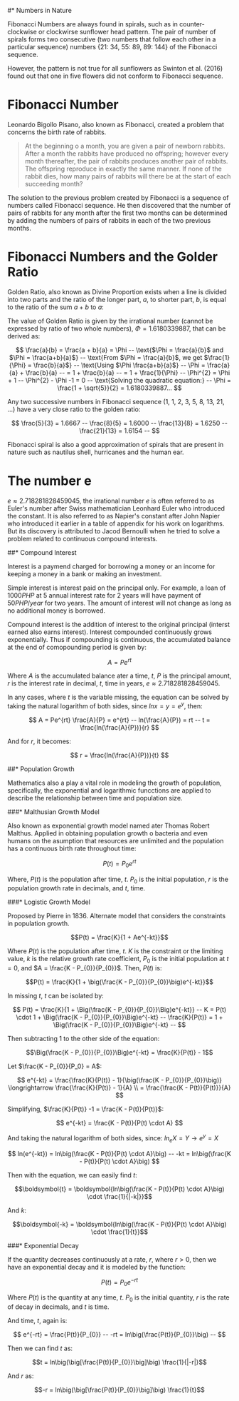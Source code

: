 #* Numbers in Nature

Fibonacci Numbers are always found in spirals, such as in counter-clockwise or clockwirse sunflower head pattern. The pair of number of spirals forms two consecutive (two numbers that follow each other in a particular sequence) numbers {21: 34, 55: 89, 89: 144} of the Fibonacci sequence.

However, the pattern is not true for all sunflowers as Swinton et al. (2016) found out that one in five flowers did not conform to Fibonacci sequence.

# Fibonacci Number

Leonardo Bigollo Pisano, also known as Fibonacci, created a problem that concerns the birth rate of rabbits.

> At the beginning o a month, you are given a pair of newborn rabbits. After a month the rabbits have produced no offspring; however every month thereafter, the pair of rabbits produces another pair of rabbits. The offspring reproduce in exactly the same manner. If none of the rabbit dies, how many pairs of rabbits will there be at the start of each succeeding month?

The solution to the previous problem created by Fibonacci is a sequence of numbers called Fibonacci sequence. He then discovered that the number of pairs of rabbits for any month after the first two months can be determined by adding the numbers of pairs of rabbits in each of the two previous months.

# Fibonacci Numbers and the Golder Ratio

Golden Ratio, also known as Divine Proportion exists when a line is divided into two parts and the ratio of the longer part, $a$, to shorter part, $b$, is equal to the ratio of the sum $a+b$ to $a$:

The value of Golden Ratio is given by the irrational number (cannot be expressed by ratio of two whole numbers), $\Phi = 1.6180339887$, that can be derived as:

$$
\frac{a}{b} = \frac{a + b}{a} = \Phi --
\text{$\Phi = \frac{a}{b}$ and $\Phi = \frac{a+b}{a}$} --
\text{From $\Phi = \frac{a}{b}$, we get $\frac{1}{\Phi} = \frac{b}{a}$} --
\text{Using $\Phi \frac{a+b}{a}$} --
\Phi = \frac{a}{a} + \frac{b}{a} --
= 1 + \frac{b}{a} --
= 1 + \frac{1}{\Phi} --
\Phi^{2} = \Phi + 1 --
\Phi^{2} - \Phi -1 = 0 --
\text{Solving the quadratic equation:} --
\Phi = \frac{1 + \sqrt{5}}{2} = 1.6180339887...
$$

Any two successive numbers in Fibonacci sequence (1, 1, 2, 3, 5, 8, 13, 21, ...) have a very close ratio to the golden ratio:

$$
\frac{5}{3} = 1.6667 --
\frac{8}{5} = 1.6000 --
\frac{13}{8} = 1.6250 --
\frac{21}{13} = 1.6154 --
$$

Fibonacci spiral is also a good approximation of spirals that are present in nature such as nautilus shell, hurricanes and the human ear.

# The number e

$e \approx 2.718281828459045$, the irrational number $e$ is often referred to as Euler's number after Swiss mathematician Leonhard Euler who introduced the constant. It is also referred to as Napier's constant after John Napier who introduced it earlier in a table of appendix for his work on logarithms. But its discovery is attributed to Jacod Bernoulli when he tried to solve a problem related to continuous compound interests.

##* Compound Interest

Interest is a paymend charged for borrowing a money or an income for keeping a money in a bank or making an investment.

Simple interest is interest paid on the principal only. For example, a loan of $1000 PHP$ at $5%$ annual interest rate for 2 years will have payment of $50 PHP/year$ for two years. The amount of interest will not change as long as no additional money is borrowed.

Compound interest is the addition of interest to the original principal (interst earned also earns interest). Interest compounded continuously grows exponentially. Thus if compounding is continuous, the accumulated balance at the end of comopounding period is given by:

$$
A = Pe^{rt}
$$

Where $A$ is the accumulated balance ater a time, $t$, $P$ is the principal amount, $r$ is the interest rate in decimal, $t$, time in years, $e \approx 2.718281828459045$.

In any cases, where $t$ is the variable missing, the equation can be solved by taking the natural logarithm of both sides, since $ln x = y = e^y$, then:

$$
A = Pe^{rt}
\frac{A}{P} = e^{rt} --
ln(\frac{A}{P}) = rt --
t = \frac{ln(\frac{A}{P})}{r}
$$

And for $r$, it becomes:

$$
r = \frac{ln(\frac{A}{P})}{t}
$$

##* Population  Growth

Mathematics also a play a vital role in modeling the growth of population, specifically, the exponential and logarithmic funcctions are applied to describe the relationship between time and population size.

###* Malthusian Growth Model

Also known as exponential growth model named ater Thomas Robert Malthus. Applied in obtaining population growth o bacteria and even humans on the asumption that resources are unlimited and the population has a continuous birth rate throughout time:

$$
P(t) = P_{0} e^{rt}
$$

Where, $P(t)$ is the population after time, $t$. $P_{0}$ is the initial population, $r$ is the population growth rate in decimals, and $t$, time.

###* Logistic Growth Model

Proposed by Pierre in 1836. Alternate model that considers the constraints in population growth.

$$P(t) = \frac{K}{1 + Ae^{-kt}}$$

Where $P(t)$ is the population after time, $t$. $K$ is the constraint or the limiting value, $k$ is the relative growth rate coefficient, $P_{0}$ is the initial population at $t = 0$, and $A = \frac{K - P_{0}}{P_{0}}$. Then, $P(t)$ is:

$$P(t) = \frac{K}{1 + \big(\frac{K - P_{0}}{P_{0}}\big)e^{-kt}}$$

In missing $t$, $t$ can be isolated by:

$$
P(t) = \frac{K}{1 + \Big(\frac{K - P_{0}}{P_{0}}\Big)e^{-kt}} --
K = P(t) \cdot 1 + \Big(\frac{K - P_{0}}{P_{0}}\Big)e^{-kt} --
\frac{K}{P(t)} = 1 + \Big(\frac{K - P_{0}}{P_{0}}\Big)e^{-kt} --
$$

Then subtracting $1$ to the other side of the equation:

$$\Big(\frac{K - P_{0}}{P_{0}}\Big)e^{-kt} = \frac{K}{P(t)} - 1$$

Let $\frac{K - P_{0}}{P_0} = A$:

$$
e^{-kt} = \frac{\frac{K}{P(t)} - 1}{\big(\frac{K - P_{0}}{P_{0}}\big)} \longrightarrow \frac{\frac{K}{P(t)} - 1}{A} \\
= \frac{\frac{K - P(t)}{P(t)}}{A}
$$

Simplifying, $\frac{K}{P(t)} -1 = \frac{K - P(t)}{P(t)}$:

$$
e^{-kt} = \frac{K - P(t)}{P(t) \cdot A}
$$

And taking the natural logarithm of both sides, since: $ln_{e} X = Y \longrightarrow e^{y} = X$

$$
ln(e^{-kt}) = ln\big(\frac{K - P(t)}{P(t) \cdot A}\big) --
-kt = ln\big(\frac{K - P(t)}{P(t) \cdot A}\big)
$$

Then with the equation, we can easily find $t$:

$$\boldsymbol{t} = \boldsymbol{ln\big(\frac{K - P(t)}{P(t) \cdot A}\big) \cdot \frac{1}{|-k|}}$$

And $k$:

$$\boldsymbol{-k} = \boldsymbol{ln\big(\frac{K - P(t)}{P(t) \cdot A}\big) \cdot \frac{1}{t}}$$

###* Exponential Decay

If the quantity decreases continuously at a rate, $r$, where $r > 0$, then we have an exponential decay and it is modeled by the function:

$$P(t) = P_{0} e^{-rt}$$

Where $P(t)$ is the quantity at any time, $t$. $P_{0}$ is the initial quantity, $r$ is the rate of decay in decimals, and $t$ is time.

And time, $t$, again is:

$$
e^{-rt} = \frac{P(t)}{P_{0}} --
-rt = ln\big(\frac{P(t)}{P_{0}}\big) --
$$

Then we can find $t$ as:

$$t = ln\big(\big[\frac{P(t)}{P_{0}}\big]\big) \frac{1}{|-r|}$$

And $r$ as:

$$-r = ln\big(\big[\frac{P(t)}{P_{0}}\big]\big) \frac{1}{t}$$
